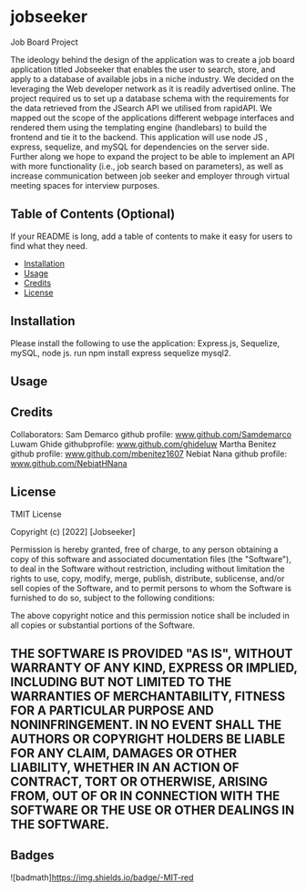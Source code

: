 # jobseeker
Job Board Project

The ideology behind the design of the application was to create a job board application titled Jobseeker that enables the user to search, store, and apply to a database of available jobs in a niche industry. We decided on the leveraging the Web developer  network as it is readily advertised online. The project required us to set up a database schema with the requirements for the data retrieved from the  JSearch API we utilised from rapidAPI. We mapped out the scope of the applications different webpage interfaces and rendered them using the templating engine (handlebars) to build the frontend and tie it to the backend. This application will use node JS , express, sequelize, and mySQL for dependencies on the server side. Further along we hope to expand the project to be able to implement an API with more functionality (i.e., job search based on parameters), as well as increase communication between job seeker and employer through virtual meeting spaces for interview purposes.
## Table of Contents (Optional)

If your README is long, add a table of contents to make it easy for users to find what they need.

- [Installation](#installation)
- [Usage](#usage)
- [Credits](#credits)
- [License](#license)

## Installation

Please install the following to use the application: Express.js, Sequelize, mySQL, node js. run npm install express sequelize mysql2.  

## Usage



## Credits
Collaborators:
Sam Demarco
github profile: www.github.com/Samdemarco
Luwam Ghide
githubprofile: www.github.com/ghideluw
Martha Benitez
github profile: www.github.com/mbenitez1607
Nebiat Nana
github profile: www.github.com/NebiatHNana



## License

TMIT License

Copyright (c) [2022] [Jobseeker]

Permission is hereby granted, free of charge, to any person obtaining a copy
of this software and associated documentation files (the "Software"), to deal
in the Software without restriction, including without limitation the rights
to use, copy, modify, merge, publish, distribute, sublicense, and/or sell
copies of the Software, and to permit persons to whom the Software is
furnished to do so, subject to the following conditions:

The above copyright notice and this permission notice shall be included in all
copies or substantial portions of the Software.

THE SOFTWARE IS PROVIDED "AS IS", WITHOUT WARRANTY OF ANY KIND, EXPRESS OR
IMPLIED, INCLUDING BUT NOT LIMITED TO THE WARRANTIES OF MERCHANTABILITY,
FITNESS FOR A PARTICULAR PURPOSE AND NONINFRINGEMENT. IN NO EVENT SHALL THE
AUTHORS OR COPYRIGHT HOLDERS BE LIABLE FOR ANY CLAIM, DAMAGES OR OTHER
LIABILITY, WHETHER IN AN ACTION OF CONTRACT, TORT OR OTHERWISE, ARISING FROM,
OUT OF OR IN CONNECTION WITH THE SOFTWARE OR THE USE OR OTHER DEALINGS IN THE
SOFTWARE.
---



## Badges
![badmath]https://img.shields.io/badge/-MIT-red

